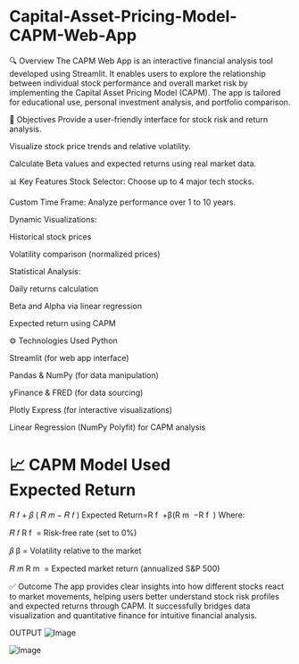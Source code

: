 # Capital-Asset-Pricing-Model-CAPM-Web-App

🔍 Overview
The CAPM Web App is an interactive financial analysis tool developed using Streamlit. It enables users to explore the relationship between individual stock performance and overall market risk by implementing the Capital Asset Pricing Model (CAPM). The app is tailored for educational use, personal investment analysis, and portfolio comparison.

🎯 Objectives
Provide a user-friendly interface for stock risk and return analysis.

Visualize stock price trends and relative volatility.

Calculate Beta values and expected returns using real market data.

📊 Key Features
Stock Selector: Choose up to 4 major tech stocks.

Custom Time Frame: Analyze performance over 1 to 10 years.

Dynamic Visualizations:

Historical stock prices

Volatility comparison (normalized prices)

Statistical Analysis:

Daily returns calculation

Beta and Alpha via linear regression

Expected return using CAPM

⚙️ Technologies Used
Python

Streamlit (for web app interface)

Pandas & NumPy (for data manipulation)

yFinance & FRED (for data sourcing)

Plotly Express (for interactive visualizations)

Linear Regression (NumPy Polyfit) for CAPM analysis

📈 CAPM Model Used
Expected Return
=
𝑅
𝑓
+
𝛽
(
𝑅
𝑚
−
𝑅
𝑓
)
Expected Return=R 
f
​
 +β(R 
m
​
 −R 
f
​
 )
Where:

𝑅
𝑓
R 
f
​
  = Risk-free rate (set to 0%)

𝛽
β = Volatility relative to the market

𝑅
𝑚
R 
m
​
  = Expected market return (annualized S&P 500)

✅ Outcome
The app provides clear insights into how different stocks react to market movements, helping users better understand stock risk profiles and expected returns through CAPM. It successfully bridges data visualization and quantitative finance for intuitive financial analysis.


OUTPUT
![Image](https://github.com/user-attachments/assets/bfc27139-9852-47d5-8c16-dc6e3e338953)

![Image](https://github.com/user-attachments/assets/26cc2239-9858-4e11-ae30-c7ea14c05b2f)
